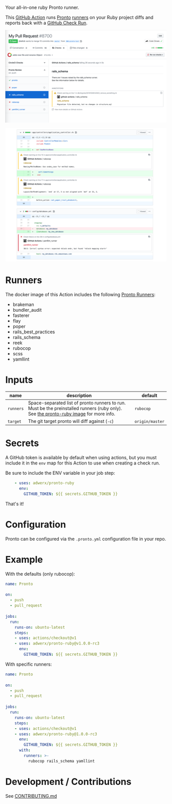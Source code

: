 Your all-in-one ruby Pronto runner.

This [GitHub Action](https://github.com/features/actions) runs [Pronto](https://github.com/prontolabs/pronto) [runners](https://github.com/prontolabs/pronto#runners) on your Ruby project diffs and reports back with a [GitHub Check Run](https://developer.github.com/apps/quickstart-guides/creating-ci-tests-with-the-checks-api/).

![check runs](static/checkrun.png)

![annotations](static/annotations.png)

# Runners

The docker image of this Action includes the following [Pronto Runners](https://github.com/prontolabs/pronto#runners):

- brakeman
- bundler_audit
- fasterer
- flay
- poper
- rails_best_practices
- rails_schema
- reek
- rubocop
- scss
- yamllint

# Inputs

| name | description | default |
| --- | --- | --- |
| `runners` | Space-separated list of pronto runners to run. Must be the preinstalled runners (ruby only). See [the pronto-ruby image](https://github.com/AdWerx/dockerfiles/tree/master/pronto-ruby) for more info. | `rubocop` |
| `target` | The git target pronto will diff against (`-c`) | `origin/master` |

# Secrets

A GitHub token is available by default when using actions, but you must include it in the `env` map for this Action to use when creating a check run.

Be sure to include the ENV variable in your job step:

```yaml
    - uses: adwerx/pronto-ruby
      env:
        GITHUB_TOKEN: ${{ secrets.GITHUB_TOKEN }}
```

That's it!

# Configuration

Pronto can be configured via the `.pronto.yml` configuration file in your repo.

# Example

With the defaults (only rubocop):

```yaml
name: Pronto

on:
  - push
  - pull_request

jobs:
  run:
    runs-on: ubuntu-latest
    steps:
    - uses: actions/checkout@v1
    - uses: adwerx/pronto-ruby@v1.0.0-rc3
      env:
        GITHUB_TOKEN: ${{ secrets.GITHUB_TOKEN }}

```

With specific runners:

```yaml
name: Pronto

on:
  - push
  - pull_request

jobs:
  run:
    runs-on: ubuntu-latest
    steps:
    - uses: actions/checkout@v1
    - uses: adwerx/pronto-ruby@1.0.0-rc3
      env:
        GITHUB_TOKEN: ${{ secrets.GITHUB_TOKEN }}
      with:
        runners: >-
          rubocop rails_schema yamllint
```

# Development / Contributions

See [CONTRIBUTING.md](./CONTRIBUTING.md)
